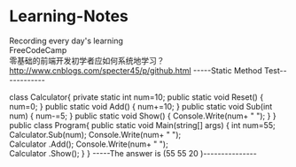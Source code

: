# Learning-Notes
Recording every day's learning<br>
FreeCodeCamp<br>
零基础的前端开发初学者应如何系统地学习？<br>
http://www.cnblogs.com/specter45/p/github.html
-----Static Method Test------------<br>

class Calculator{
	    private static int num=10;
	    public static void Reset() {
		    num=0;
	    }
	    public static void Add() {
		    num+=10;
	    }
	    public static void Sub(int num) {
		    num-=5;
	    }
	    public static void Show() {
		    Console.Write(num+ " ");
	    }
}
public class Program{
	public static void Main(string[] args) {
		int num=55;
		Calculator.Sub(num);
		Console.Write(num+ " ");	
		Calculator .Add();
		Console.Write(num+ " ");	
		Calculator .Show();
	}
}
-----The answer is (55 55 20 )--------------- <br>
